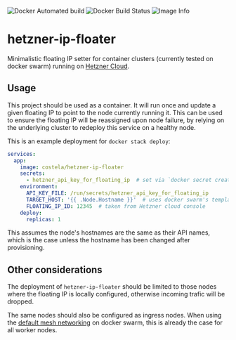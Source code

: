 ![Docker Automated build](https://img.shields.io/docker/automated/costela/hetzner-ip-floater.svg)
![Docker Build Status](https://img.shields.io/docker/build/costela/hetzner-ip-floater.svg)
![Image Info](https://images.microbadger.com/badges/image/costela/hetzner-ip-floater.svg)

# hetzner-ip-floater

Minimalistic floating IP setter for container clusters (currently tested on docker swarm) running on [Hetzner Cloud](https://www.hetzner.com/cloud).

## Usage

This project should be used as a container. It will run once and update a given floating IP to point to the node currently running it. This can be used to ensure the floating IP will be reassigned upon node failure, by relying on the underlying cluster to redeploy this service on a healthy node.

This is an example deployment for `docker stack deploy`:
```yaml
services:
  app:
    image: costela/hetzner-ip-floater
    secrets:
      - hetzner_api_key_for_floating_ip  # set via `docker secret create`
    environment:
      API_KEY_FILE: /run/secrets/hetzner_api_key_for_floating_ip
      TARGET_HOST: '{{ .Node.Hostname }}'  # uses docker swarm's templating to get node name
      FLOATING_IP_ID: 12345  # taken from Hetzner cloud console
    deploy:
      replicas: 1
```

This assumes the node's hostnames are the same as their API names, which is the case unless the hostname has been changed after provisioning.

## Other considerations

The deployment of `hetzner-ip-floater` should be limited to those nodes where the floating IP is locally configured, otherwise incoming trafic will be dropped.

The same nodes should also be configured as ingress nodes. When using the [default mesh networking](https://docs.docker.com/engine/swarm/ingress/) on docker swarm, this is already the case for all worker nodes.
